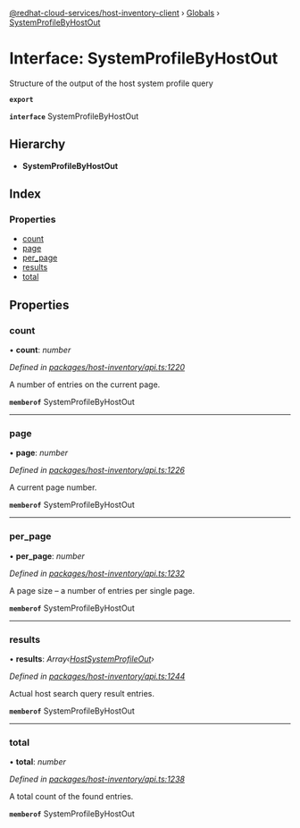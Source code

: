 [@redhat-cloud-services/host-inventory-client](../README.md) › [Globals](../globals.md) › [SystemProfileByHostOut](systemprofilebyhostout.md)

# Interface: SystemProfileByHostOut

Structure of the output of the host system profile query

**`export`** 

**`interface`** SystemProfileByHostOut

## Hierarchy

* **SystemProfileByHostOut**

## Index

### Properties

* [count](systemprofilebyhostout.md#count)
* [page](systemprofilebyhostout.md#page)
* [per_page](systemprofilebyhostout.md#per_page)
* [results](systemprofilebyhostout.md#results)
* [total](systemprofilebyhostout.md#total)

## Properties

###  count

• **count**: *number*

*Defined in [packages/host-inventory/api.ts:1220](https://github.com/RedHatInsights/javascript-clients/blob/master/packages/host-inventory/api.ts#L1220)*

A number of entries on the current page.

**`memberof`** SystemProfileByHostOut

___

###  page

• **page**: *number*

*Defined in [packages/host-inventory/api.ts:1226](https://github.com/RedHatInsights/javascript-clients/blob/master/packages/host-inventory/api.ts#L1226)*

A current page number.

**`memberof`** SystemProfileByHostOut

___

###  per_page

• **per_page**: *number*

*Defined in [packages/host-inventory/api.ts:1232](https://github.com/RedHatInsights/javascript-clients/blob/master/packages/host-inventory/api.ts#L1232)*

A page size – a number of entries per single page.

**`memberof`** SystemProfileByHostOut

___

###  results

• **results**: *Array‹[HostSystemProfileOut](hostsystemprofileout.md)›*

*Defined in [packages/host-inventory/api.ts:1244](https://github.com/RedHatInsights/javascript-clients/blob/master/packages/host-inventory/api.ts#L1244)*

Actual host search query result entries.

**`memberof`** SystemProfileByHostOut

___

###  total

• **total**: *number*

*Defined in [packages/host-inventory/api.ts:1238](https://github.com/RedHatInsights/javascript-clients/blob/master/packages/host-inventory/api.ts#L1238)*

A total count of the found entries.

**`memberof`** SystemProfileByHostOut
